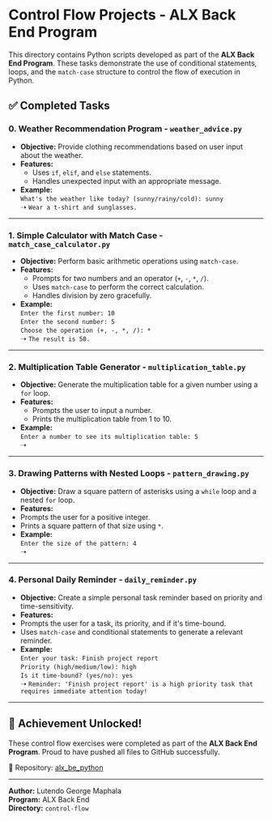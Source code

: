 # Control Flow Projects - ALX Back End Program

This directory contains Python scripts developed as part of the **ALX Back End Program**. These tasks demonstrate the use of conditional statements, loops, and the `match-case` structure to control the flow of execution in Python.

## ✅ Completed Tasks

### 0. Weather Recommendation Program - `weather_advice.py`
- **Objective:** Provide clothing recommendations based on user input about the weather.
- **Features:**
  - Uses `if`, `elif`, and `else` statements.
  - Handles unexpected input with an appropriate message.
- **Example:**  
  `What's the weather like today? (sunny/rainy/cold): sunny`  
  ➝ `Wear a t-shirt and sunglasses.`

---

### 1. Simple Calculator with Match Case - `match_case_calculator.py`
- **Objective:** Perform basic arithmetic operations using `match-case`.
- **Features:**
  - Prompts for two numbers and an operator (`+`, `-`, `*`, `/`).
  - Uses `match-case` to perform the correct calculation.
  - Handles division by zero gracefully.
- **Example:**  
  `Enter the first number: 10`  
  `Enter the second number: 5`  
  `Choose the operation (+, -, *, /): *`  
  ➝ `The result is 50.`

---

### 2. Multiplication Table Generator - `multiplication_table.py`
- **Objective:** Generate the multiplication table for a given number using a `for` loop.
- **Features:**
  - Prompts the user to input a number.
  - Prints the multiplication table from 1 to 10.
- **Example:**  
  `Enter a number to see its multiplication table: 5`  
  ➝  

---

### 3. Drawing Patterns with Nested Loops - `pattern_drawing.py`
- **Objective:** Draw a square pattern of asterisks using a `while` loop and a nested `for` loop.
- **Features:**
- Prompts the user for a positive integer.
- Prints a square pattern of that size using `*`.
- **Example:**  
`Enter the size of the pattern: 4`  
➝  

---

### 4. Personal Daily Reminder - `daily_reminder.py`
- **Objective:** Create a simple personal task reminder based on priority and time-sensitivity.
- **Features:**
- Prompts the user for a task, its priority, and if it's time-bound.
- Uses `match-case` and conditional statements to generate a relevant reminder.
- **Example:**  
`Enter your task: Finish project report`  
`Priority (high/medium/low): high`  
`Is it time-bound? (yes/no): yes`  
➝ `Reminder: 'Finish project report' is a high priority task that requires immediate attention today!`

---

## 🚀 Achievement Unlocked!
These control flow exercises were completed as part of the **ALX Back End Program**. Proud to have pushed all files to GitHub successfully.

🔗 Repository: [alx_be_python](https://github.com/Mudinda-M/alx_be_python)

---

**Author:** Lutendo George Maphala  
**Program:** ALX Back End  
**Directory:** `control-flow`
